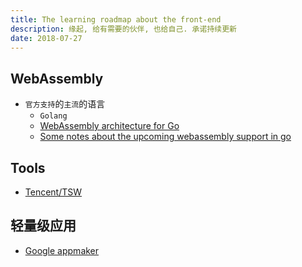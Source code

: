 ```yaml
---
title: The learning roadmap about the front-end
description: 缘起, 给有需要的伙伴, 也给自己. 承诺持续更新
date: 2018-07-27
---
```


## WebAssembly

* `官方支持`的`主流`的语言
  - `Golang`
  - [WebAssembly architecture for Go](https://docs.google.com/document/d/131vjr4DH6JFnb-blm_uRdaC0_Nv3OUwjEY5qVCxCup4)
  - [Some notes about the upcoming webassembly support in go](https://blog.owulveryck.info/2018/06/08/some-notes-about-the-upcoming-webassembly-support-in-go.html)

## Tools

- [Tencent/TSW](https://github.com/Tencent/TSW)

## 轻量级应用

- [Google appmaker](https://developers.google.com/appmaker)
